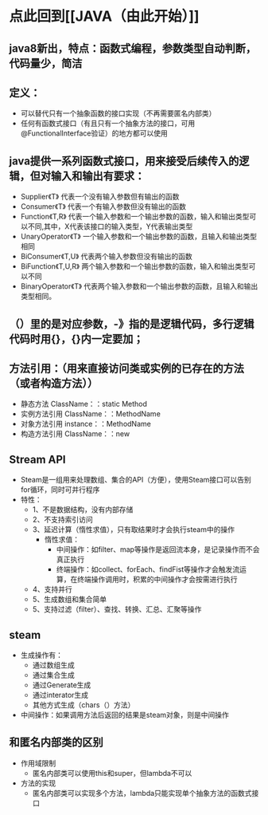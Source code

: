 # 点此回到[[JAVA（由此开始）]]

## java8新出，特点：函数式编程，参数类型自动判断，代码量少，简洁

## 定义：
- 可以替代只有一个抽象函数的接口实现（不再需要匿名内部类）
- 任何有函数式接口（有且只有一个抽象方法的接口，可用@FunctionalInterface验证）的地方都可以使用

## java提供一系列函数式接口，用来接受后续传入的逻辑，但对输入和输出有要求：
- Supplier《T》  代表一个没有输入参数但有输出的函数
- Consumer《T》  代表一个有输入参数但没有输出的函数
- Function《T,R》  代表一个输入参数和一个输出参数的函数，输入和输出类型可以不同,其中，X代表该接口的输入类型，Y代表输出类型
- UnaryOperator《T》  一个输入参数和一个输出参数的函数，且输入和输出类型相同
- BiConsumer《T,U》  代表两个输入参数但没有输出的函数
- BiFunction《T,U,R》  两个输入参数和一个输出参数的函数，输入和输出类型可以不同
- BinaryOperator《T》  代表两个输入参数和一个输出参数的函数，且输入和输出类型相同。

## （）里的是对应参数，-》指的是逻辑代码，多行逻辑代码时用{}，{}内一定要加；

## 方法引用：（用来直接访问类或实例的已存在的方法（或者构造方法））
- 静态方法    ClassName：：static Method
- 实例方法引用    ClassName：：MethodName
- 对象方法引用  instance：：MethodName
- 构造方法引用   ClassName：：new  

## Stream  API
- Steam是一组用来处理数组、集合的API（方便），使用Steam接口可以告别for循环，同时可并行程序
- 特性：
	- 1、不是数据结构，没有内部存储
	- 2、不支持索引访问
	- 3、延迟计算（惰性求值），只有取结果时才会执行steam中的操作
		- 惰性求值：
			- 中间操作：如filter、map等操作是返回流本身，是记录操作而不会真正执行
			- 终端操作：如collect、forEach、findFist等操作才会触发流运算，在终端操作调用时，积累的中间操作才会按需进行执行
	- 4、支持并行
	- 5、生成数组和集合简单
	- 5、支持过滤（filter）、查找、转换、汇总、汇聚等操作

## steam
- 生成操作有：
	- 通过数组生成
	- 通过集合生成
	- 通过Generate生成
	- 通过interator生成
	- 其他方式生成（chars（）方法）
- 中间操作：如果调用方法后返回的结果是steam对象，则是中间操作


## 和匿名内部类的区别
- 作用域限制
	- 匿名内部类可以使用this和super，但lambda不可以
- 方法的实现
	- 匿名内部类可以实现多个方法，lambda只能实现单个抽象方法的函数式接口